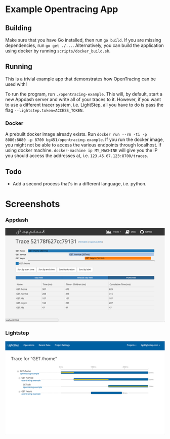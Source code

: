 # Example Opentracing App

## Building


Make sure that you have Go installed, then run `go build`. If you are missing
dependencies, run `go get ./...`. Alternatively, you can build the application
using docker by running `scripts/docker_build.sh`.

## Running
This is a trivial example app that demonstrates how OpenTracing can be
used with!

To run the program, run `./opentracing-example`. This will, by default,
start a new Appdash server and write all of your traces to it. However,
if you want to use a different tracer system, i.e. LightStep, all you have
to do is pass the flag `--lightstep.token=ACCESS_TOKEN`.

### Docker
A prebuilt docker image already exists. Run
`docker run --rm -ti -p 8080:8080 -p 8700 bg451/opentracing-example`.
If you run the docker image, you might not be able to
access the various endpoints through localhost. If using docker machine.
`docker-machine ip MY_MACHINE` will give you the IP you should access the
addresses at, i.e. `123.45.67.123:8700/traces`.

## Todo
* Add a second process that's in a different language, i.e. python.

# Screenshots
### Appdash
![alt text](/assets/appdash.png)

### Lightstep
![Lightstep](/assets/lightstep.png)

